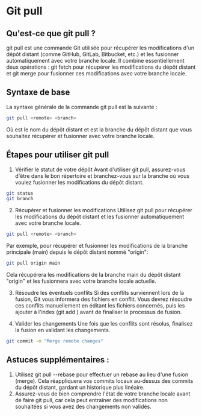# Git pull

## Qu'est-ce que git pull ?
git pull est une commande Git utilisée pour récupérer les modifications d'un dépôt distant (comme GitHub, GitLab, Bitbucket, etc.) et les fusionner automatiquement avec votre branche locale. Il combine essentiellement deux opérations : git fetch pour récupérer les modifications du dépôt distant et git merge pour fusionner ces modifications avec votre branche locale.

## Syntaxe de base
La syntaxe générale de la commande git pull est la suivante :
```bash
git pull <remote> <branch>
```
Où <remote> est le nom du dépôt distant et <branch> est la branche du dépôt distant que vous souhaitez récupérer et fusionner avec votre branche locale.

## Étapes pour utiliser git pull
1. Vérifier le statut de votre dépôt
Avant d'utiliser git pull, assurez-vous d'être dans le bon répertoire et branchez-vous sur la branche où vous voulez fusionner les modifications du dépôt distant.

```bash
git status
git branch
```

2. Récupérer et fusionner les modifications 
Utilisez git pull pour récupérer les modifications du dépôt distant et les fusionner automatiquement avec votre branche locale.

```bash
git pull <remote> <branch>
```
Par exemple, pour récupérer et fusionner les modifications de la branche principale (main) depuis le dépôt distant nommé "origin":

```bash
git pull origin main
```
Cela récupérera les modifications de la branche main du dépôt distant "origin" et les fusionnera avec votre branche locale actuelle.

3. Résoudre les éventuels conflits 
Si des conflits surviennent lors de la fusion, Git vous informera des fichiers en conflit. Vous devrez résoudre ces conflits manuellement en éditant les fichiers concernés, puis les ajouter à l'index (git add <fichier>) avant de finaliser le processus de fusion.

4. Valider les changements
Une fois que les conflits sont résolus, finalisez la fusion en validant les changements.

```bash
git commit -m "Merge remote changes"
```

## Astuces supplémentaires :
1. Utilisez git pull --rebase pour effectuer un rebase au lieu d'une fusion (merge). Cela réappliquera vos commits locaux au-dessus des commits du dépôt distant, gardant un historique plus linéaire.
1. Assurez-vous de bien comprendre l'état de votre branche locale avant de faire git pull, car cela peut entraîner des modifications non souhaitées si vous avez des changements non validés.